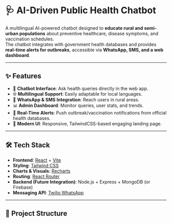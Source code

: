 # 🩺 AI-Driven Public Health Chatbot

A multilingual AI-powered chatbot designed to **educate rural and semi-urban populations** about preventive healthcare, disease symptoms, and vaccination schedules.  
The chatbot integrates with government health databases and provides **real-time alerts for outbreaks**, accessible via **WhatsApp, SMS, and a web dashboard**.

---

## ✨ Features
- 🤖 **Chatbot Interface**: Ask health queries directly in the web app.
- 🌐 **Multilingual Support**: Easily adaptable for local languages.
- 📲 **WhatsApp & SMS Integration**: Reach users in rural areas.
- 📊 **Admin Dashboard**: Monitor queries, user stats, and trends.
- 📡 **Real-Time Alerts**: Push outbreak/vaccination notifications from official health databases.
- 🎨 **Modern UI**: Responsive, TailwindCSS-based engaging landing page.

---

## 🛠 Tech Stack
- **Frontend**: [React](https://react.dev/) + [Vite](https://vitejs.dev/)
- **Styling**: [Tailwind CSS](https://tailwindcss.com/)
- **Charts & Visuals**: [Recharts](https://recharts.org/)
- **Routing**: [React Router](https://reactrouter.com/)
- **Backend (Future Integration)**: Node.js + Express + MongoDB (or Firebase)
- **Messaging API**: [Twilio WhatsApp](https://www.twilio.com/whatsapp)

---

## 📂 Project Structure


